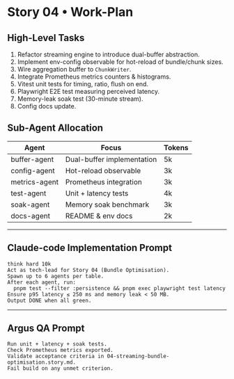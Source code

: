 # Story 04 • Work-Plan

## High-Level Tasks
1. Refactor streaming engine to introduce dual-buffer abstraction.  
2. Implement env-config observable for hot-reload of bundle/chunk sizes.  
3. Wire aggregation buffer to `ChunkWriter`.  
4. Integrate Prometheus metrics counters & histograms.  
5. Vitest unit tests for timing, ratio, flush on end.  
6. Playwright E2E test measuring perceived latency.  
7. Memory-leak soak test (30-minute stream).  
8. Config docs update.

## Sub-Agent Allocation
| Agent | Focus | Tokens |
|---|---|---|
| buffer-agent | Dual-buffer implementation | 5k |
| config-agent | Hot-reload observable | 3k |
| metrics-agent | Prometheus integration | 3k |
| test-agent | Unit + latency tests | 4k |
| soak-agent | Memory soak benchmark | 3k |
| docs-agent | README & env docs | 2k |

---

## Claude-code Implementation Prompt
```
think hard 10k
Act as tech-lead for Story 04 (Bundle Optimisation).
Spawn up to 6 agents per table.
After each agent, run:
  pnpm test --filter :persistence && pnpm exec playwright test latency
Ensure p95 latency ≤ 250 ms and memory leak < 50 MB.
Output DONE when all green.
```

---

## Argus QA Prompt
```
Run unit + latency + soak tests.
Check Prometheus metrics exported.
Validate acceptance criteria in 04-streaming-bundle-optimisation.story.md.
Fail build on any unmet criterion.
``` 